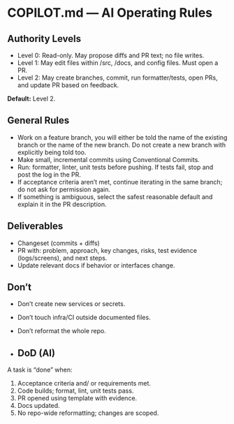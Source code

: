 # COPILOT.md — AI Operating Rules

## Authority Levels
- Level 0: Read-only. May propose diffs and PR text; no file writes.
- Level 1: May edit files within /src, /docs, and config files. Must open a PR.
- Level 2: May create branches, commit, run formatter/tests, open PRs, and update PR based on feedback.

**Default:** Level 2.

## General Rules
- Work on a feature branch, you will either be told the name of the existing branch or the name of the new branch. Do not create a new branch with explicitly being told too.
- Make small, incremental commits using Conventional Commits.
- Run: formatter, linter, unit tests before pushing. If tests fail, stop and post the log in the PR.
- If acceptance criteria aren’t met, continue iterating in the same branch; do not ask for permission again.
- If something is ambiguous, select the safest reasonable default and explain it in the PR description.

## Deliverables
- Changeset (commits + diffs)
- PR with: problem, approach, key changes, risks, test evidence (logs/screens), and next steps.
- Update relevant docs if behavior or interfaces change.

## Don’t
- Don’t create new services or secrets.
- Don’t touch infra/CI outside documented files.
- Don’t reformat the whole repo.

- ## DoD (AI)
A task is “done” when:
1) Acceptance criteria and/ or requirements met.
2) Code builds; format, lint, unit tests pass.
3) PR opened using template with evidence.
4) Docs updated.
5) No repo-wide reformatting; changes are scoped.

